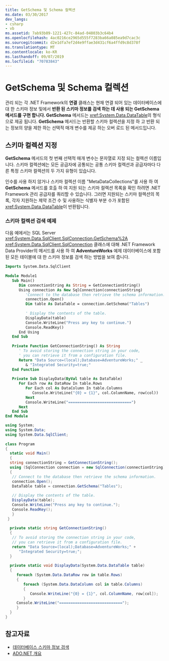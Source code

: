 ```yaml
---
title: GetSchema 및 Schema 컬렉션
ms.date: 03/30/2017
dev_langs:
- csharp
- vb
ms.assetid: 7ab93b89-1221-427c-84ad-04803b3c64b4
ms.openlocfilehash: 4ac0216ce2965d555f7283ba66a085ea9d7cac3c
ms.sourcegitcommit: d2e1dfa7ef2d4e9ffae3d431cf6a4ffd9c8d378f
ms.translationtype: MT
ms.contentlocale: ko-KR
ms.lasthandoff: 09/07/2019
ms.locfileid: "70783843"
---
```

# <a name="getschema-and-schema-collections"></a>GetSchema 및 Schema 컬렉션
관리 되는 각 .NET Framework의 **연결** 클래스는 현재 연결 되어 있는 데이터베이스에 대 한 스키마 정보 및에서 **반환 된 스키마 정보를 검색 하는 데 사용 되는 GetSchema 메서드를 구현 합니다. GetSchema** 메서드는 <xref:System.Data.DataTable>의 형식으로 제공 됩니다. **GetSchema** 메서드는 반환할 스키마 컬렉션을 지정 하 고 반환 되는 정보의 양을 제한 하는 선택적 매개 변수를 제공 하는 오버 로드 된 메서드입니다.  
  
## <a name="specifying-the-schema-collections"></a>스키마 컬렉션 지정  
 **GetSchema** 메서드의 첫 번째 선택적 매개 변수는 문자열로 지정 되는 컬렉션 이름입니다. 스키마 컬렉션에는 모든 공급자에 공통되는 공통 스키마 컬렉션과 공급자마다 다른 특정 스키마 컬렉션의 두 가지 유형이 있습니다.  
  
 인수를 사용 하지 않거나 스키마 컬렉션 이름 "MetaDataCollections"를 사용 하 여 **GetSchema** 메서드를 호출 하 여 지원 되는 스키마 컬렉션 목록을 확인 하려면 .NET Framework 관리 공급자를 쿼리할 수 있습니다. 그러면 지원되는 스키마 컬렉션의 목록, 각자 지원하는 제약 조건 수 및 사용하는 식별자 부분 수가 포함된 <xref:System.Data.DataTable>이 반환됩니다.  
  
### <a name="retrieving-schema-collections-example"></a>스키마 컬렉션 검색 예제  
 다음 예에서는 SQL Server <xref:System.Data.SqlClient.SqlConnection.GetSchema%2A> <xref:System.Data.SqlClient.SqlConnection> 클래스에 대해 .NET Framework Data Provider의 메서드를 사용 하 여 **AdventureWorks** 예제 데이터베이스에 포함 된 모든 테이블에 대 한 스키마 정보를 검색 하는 방법을 보여 줍니다.  
  
```vb  
Imports System.Data.SqlClient  
  
Module Module1  
   Sub Main()  
      Dim connectionString As String = GetConnectionString()  
      Using connection As New SqlConnection(connectionString)  
         'Connect to the database then retrieve the schema information.  
         connection.Open()  
         Dim table As DataTable = connection.GetSchema("Tables")  
  
         ' Display the contents of the table.  
         DisplayData(table)  
         Console.WriteLine("Press any key to continue.")  
         Console.ReadKey()  
      End Using  
   End Sub  
  
   Private Function GetConnectionString() As String  
      ' To avoid storing the connection string in your code,    
      ' you can retrieve it from a configuration file.  
      Return "Data Source=(local);Database=AdventureWorks;" _  
         & "Integrated Security=true;"  
   End Function  
  
   Private Sub DisplayData(ByVal table As DataTable)  
      For Each row As DataRow In table.Rows  
         For Each col As DataColumn In table.Columns  
            Console.WriteLine("{0} = {1}", col.ColumnName, row(col))  
         Next  
         Console.WriteLine("============================")  
      Next  
   End Sub  
End Module  
```  
  
```csharp  
using System;  
using System.Data;  
using System.Data.SqlClient;  
  
class Program  
{  
  static void Main()  
  {  
  string connectionString = GetConnectionString();  
  using (SqlConnection connection = new SqlConnection(connectionString))  
  {  
   // Connect to the database then retrieve the schema information.  
   connection.Open();  
   DataTable table = connection.GetSchema("Tables");  
  
   // Display the contents of the table.  
   DisplayData(table);  
   Console.WriteLine("Press any key to continue.");  
   Console.ReadKey();  
   }  
 }  
  
  private static string GetConnectionString()  
  {  
   // To avoid storing the connection string in your code,  
   // you can retrieve it from a configuration file.  
   return "Data Source=(local);Database=AdventureWorks;" +  
      "Integrated Security=true;";  
  }  
  
  private static void DisplayData(System.Data.DataTable table)  
  {  
     foreach (System.Data.DataRow row in table.Rows)  
     {  
        foreach (System.Data.DataColumn col in table.Columns)  
        {  
           Console.WriteLine("{0} = {1}", col.ColumnName, row[col]);  
        }  
     Console.WriteLine("============================");  
     }  
  }  
}  
```  
  
## <a name="see-also"></a>참고자료

- [데이터베이스 스키마 정보 검색](retrieving-database-schema-information.md)
- [ADO.NET 개요](ado-net-overview.md)
